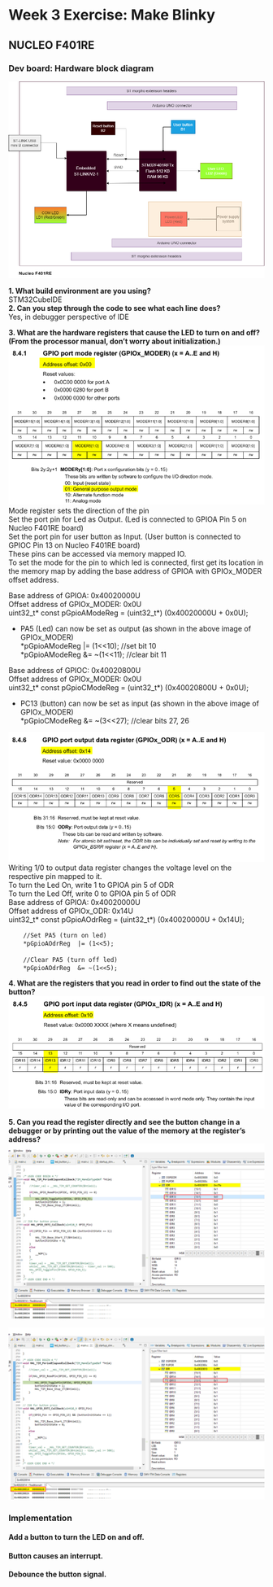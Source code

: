 # Week 3 Exercise: Make Blinky
## NUCLEO F401RE
### Dev board: Hardware block diagram
![](assets/hw_bd_f401re.png)

**1. What build environment are you using?**  
    STM32CubeIDE  
**2. Can you step through the code to see what each line does?**  
    Yes, in debugger perspective of IDE

**3. What are the hardware registers that cause the LED to turn on and off? (From the processor manual, don’t worry about initialization.)**  
   ![GPIO_MODEREG](assets/Gpio_Mode_Reg.png)  
   Mode register sets the direction of the pin  
   Set the port pin for Led as Output. (Led is connected to GPIOA Pin 5 on Nucleo F401RE board)  
   Set the port pin for user button as Input. (User button is connected to GPIOC Pin 13 on Nucleo F401RE board)  
   These pins can be accessed via memory mapped IO.  
   To set the mode for the pin to which led is connected, first get its location in the memory map by adding the base address of GPIOA with GPIOx_MODER offset address.  

   Base address of GPIOA:            0x40020000U  
   Offset address of GPIOx_MODER:    0x0U  
        uint32_t* const pGpioAModeReg = (uint32_t*) (0x40020000U + 0x0U);  
   * PA5 (Led) can now be set as output (as shown in the above image of GPIOx_MODER)  
        *pGpioAModeReg |= (1<<10);	//set bit 10  
        *pGpioAModeReg &= ~(1<<11); 	//clear bit 11  

   Base address of GPIOC:            0x40020800U  
   Offset address of GPIOx_MODER:    0x0U  
        uint32_t* const pGpioCModeReg = (uint32_t*) (0x40020800U + 0x0U);  
   * PC13 (button) can now be set as input (as shown in the above image of GPIOx_MODER)  
        *pGpioCModeReg &= ~(3<<27); 		//clear bits 27, 26


   ![GPIO_ODRREG](assets/Gpio_Odr_Reg.png)  
   Writing 1/0 to output data register changes the voltage level on the respective pin mapped to it.  
   To turn the Led On, write 1 to GPIOA pin 5 of ODR  
   To turn the Led Off, write 0 to GPIOA pin 5 of ODR  
   Base address of GPIOA:            0x40020000U  
   Offset address of GPIOx_ODR:    0x14U  
   uint32_t* const pGpioAOdrReg = (uint32_t*) (0x40020000U + 0x14U);  
   
        //Set PA5 (turn on led)  
        *pGpioAOdrReg  |= (1<<5);

        //Clear PA5 (turn off led)
        *pGpioAOdrReg  &= ~(1<<5);


**4. What are the registers that you read in order to find out the state of the button?**  
   ![GPIO_IDRREG](assets/Gpio_Idr_Reg.png)  

**5. Can you read the register directly and see the button change in a debugger or by printing out the value of the memory at the register’s address?**  
   ![ButtonState_0](assets/Debugger_buttonState_0.png)  

   ![ButtonState_1](assets/Debugger_buttonState_1.png)


### Implementation
#### Add a button to turn the LED on and off. 
#### Button causes an interrupt. 
#### Debounce the button signal.
